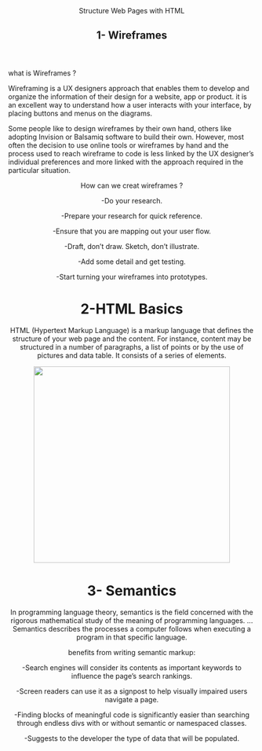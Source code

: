 
<link rel="stylesheet" href="">

</head>

<body>
<!-- adding comment -->
<header>
  <nav>
  <div>
Structure Web Pages with HTML 

<h1>1- Wireframes<h1>
<main>
<section>
  </header>
  what is Wireframes
?

<p> Wireframing is a UX designers approach that enables them to develop and organize the information of their design for a website, app or product. it is an excellent way to understand how a user interacts with your interface, by placing buttons and menus on the diagrams.

Some people like to design wireframes by their own hand, others like adopting Invision or Balsamiq software to build their own. However, most often the decision to use online tools or wireframes by hand and the process used to reach wireframe to code is less linked by the UX designer’s individual preferences and more linked with the approach required in the 
particular situation.</p>

<header>
 How can we creat wireframes
?

<p> -Do your research. <p>
<p> -Prepare your research for quick reference.<p>
<p> -Ensure that you are mapping out your user flow.<p>
<p> -Draft, don’t draw. Sketch, don’t illustrate.<p>
<p> -Add some detail and get testing.<p>
<p> -Start turning your wireframes into prototypes.</p>


<h1> 2-HTML Basics
</h1>

<p> HTML (Hypertext Markup Language) is a markup language that defines the structure of your web page and the content. For instance, content may be structured in a number of paragraphs, a list of points or by the use of pictures and data table. It consists of a series of elements.</p>

<img src="https://codingali.com/wp-content/uploads/2018/06/img3.png" height="400px" width="400px" />
</div>

<h1> 3- Semantics
</h1>

<p> 
In programming language theory, semantics is the field concerned with the rigorous mathematical study of the meaning of programming languages. ... Semantics describes the processes a computer follows when executing a program in that specific language.</p>

<header>
benefits from writing semantic markup:

<p> -Search engines will consider its contents as important keywords to influence the page’s search rankings.<p>
<p> -Screen readers can use it as a signpost to help visually impaired users navigate a page.<p>
<p> -Finding blocks of meaningful code is significantly easier than searching through endless divs with or without semantic or namespaced classes.<p>
<p> -Suggests to the developer the type of data that will be populated.<p>

  </footer>

